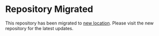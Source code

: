 # Repository Migrated

This repository has been migrated to [new location](https://github.com/locusyuri/Mathematics). Please visit the new repository for the latest updates.
